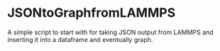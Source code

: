 # JSONtoGraphfromLAMMPS
A simple script to start with for taking JSON output from LAMMPS and inserting it into a dataframe and eventually graph.
